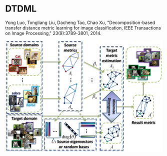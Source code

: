 # DTDML
Yong Luo, Tongliang Liu, Dacheng Tao, Chao Xu, "Decomposition-based transfer distance metric learning for image classification, IEEE Transactions on Image Processing," 23(9):3789-3801, 2014.

![image](https://github.com/yluopku/DTDML/blob/master/System_Diagram.png)
